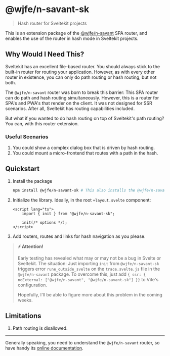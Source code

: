 # @wjfe/n-savant-sk

> Hash router for Sveltekit projects

This is an extension package of the [@wjfe/n-savant](https://github.com/WJSoftware/wjfe-n-savant) SPA router, and enables the use of the router in hash mode in Sveltekit projects.

## Why Would I Need This?

Sveltekit has an excellent file-based router.  You should always stick to the built-in router for routing your application.  However, as with every other router in existence, you can only do path routing or hash routing, but not both.

The `@wjfe/n-savant` router was born to break this barrier:  This SPA router can do path and hash routing simultaneously.  However, this is a router for SPA's and PWA's that render on the client.  It was not designed for SSR scenarios.  After all, Sveltekit has routing capabilities included.

But what if you wanted to do hash routing on top of Sveltekit's path routing?  You can, with this router extension.

### Useful Scenarios

1. You could show a complex dialog box that is driven by hash routing.
2. You could mount a micro-frontend that routes with a path in the hash.

## Quickstart

1. Install the package
    ```bash
    npm install @wjfe/n-savant-sk # This also installs the @wjfe/n-savant main package
    ```
2. Initialize the library.  Ideally, in the root `+layout.svelte` component:
    ```svelte
    <script lang="ts">
        import { init } from "@wjfe/n-savant-sk";

        init(/* options */);
    </script>
    ```
3. Add routers, routes and links for hash navigation as you please.

> **⚡ Attention!**
> 
> Early testing has revealed what may or may not be a bug in Svelte or Sveltekit.  The situation:  Just importing `init` from `@wjfe/n-savant-sk` triggers error `rune_outside_svelte` on the `trace.svelte.js` file in the `@wjfe/n-savant` package.  To overcome this, just add `{ ssr: { noExternal: ["@wjfe/n-savant", "@wjfe/n-savant-sk"] }}` to Vite's configuration.
>
> Hopefully, I'll be able to figure more about this problem in the coming weeks.

## Limitations

1. Path routing is disallowed.

---

Generally speaking, you need to understand the `@wjfe/n-savant` router, so have handy its [online documentation](https://wjfe-n-savant.hashnode.space/).
